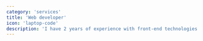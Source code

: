 ```yaml
---
category: 'services'
title: 'Web developer'
icon: 'laptop-code'
description: 'I have 2 years of experience with front-end technologies.'
---
```


